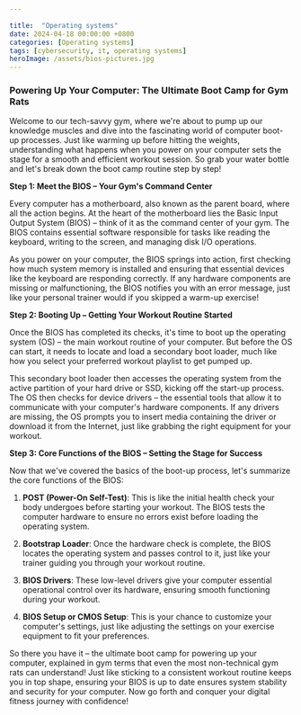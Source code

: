 ```yaml
---

title:  "Operating systems"
date: 2024-04-18 00:00:00 +0800 
categories: [Operating systems] 
tags: [cybersecurity, it, operating systems] 
heroImage: /assets/bios-pictures.jpg
---
```


### Powering Up Your Computer: The Ultimate Boot Camp for Gym Rats

Welcome to our tech-savvy gym, where we're about to pump up our knowledge muscles and dive into the fascinating world of computer boot-up processes. Just like warming up before hitting the weights, understanding what happens when you power on your computer sets the stage for a smooth and efficient workout session. So grab your water bottle and let's break down the boot camp routine step by step!

**Step 1: Meet the BIOS – Your Gym's Command Center**

Every computer has a motherboard, also known as the parent board, where all the action begins. At the heart of the motherboard lies the Basic Input Output System (BIOS) – think of it as the command center of your gym. The BIOS contains essential software responsible for tasks like reading the keyboard, writing to the screen, and managing disk I/O operations.

As you power on your computer, the BIOS springs into action, first checking how much system memory is installed and ensuring that essential devices like the keyboard are responding correctly. If any hardware components are missing or malfunctioning, the BIOS notifies you with an error message, just like your personal trainer would if you skipped a warm-up exercise!

**Step 2: Booting Up – Getting Your Workout Routine Started**

Once the BIOS has completed its checks, it's time to boot up the operating system (OS) – the main workout routine of your computer. But before the OS can start, it needs to locate and load a secondary boot loader, much like how you select your preferred workout playlist to get pumped up.

This secondary boot loader then accesses the operating system from the active partition of your hard drive or SSD, kicking off the start-up process. The OS then checks for device drivers – the essential tools that allow it to communicate with your computer's hardware components. If any drivers are missing, the OS prompts you to insert media containing the driver or download it from the Internet, just like grabbing the right equipment for your workout.

**Step 3: Core Functions of the BIOS – Setting the Stage for Success**

Now that we've covered the basics of the boot-up process, let's summarize the core functions of the BIOS:

1. **POST (Power-On Self-Test)**: This is like the initial health check your body undergoes before starting your workout. The BIOS tests the computer hardware to ensure no errors exist before loading the operating system.

2. **Bootstrap Loader**: Once the hardware check is complete, the BIOS locates the operating system and passes control to it, just like your trainer guiding you through your workout routine.

3. **BIOS Drivers**: These low-level drivers give your computer essential operational control over its hardware, ensuring smooth functioning during your workout.

4. **BIOS Setup or CMOS Setup**: This is your chance to customize your computer's settings, just like adjusting the settings on your exercise equipment to fit your preferences.

So there you have it – the ultimate boot camp for powering up your computer, explained in gym terms that even the most non-technical gym rats can understand! Just like sticking to a consistent workout routine keeps you in top shape, ensuring your BIOS is up to date ensures system stability and security for your computer. Now go forth and conquer your digital fitness journey with confidence!
